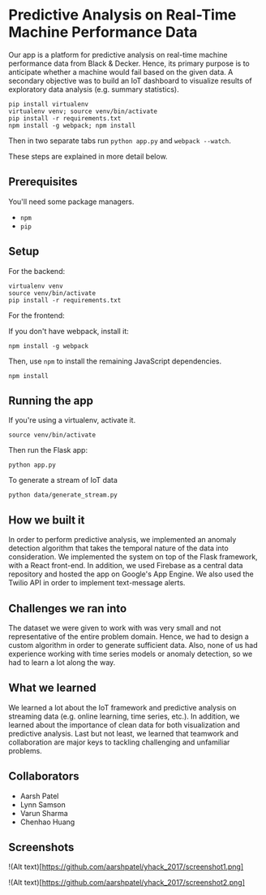 # Predictive Analysis on Real-Time Machine Performance Data

Our app is a platform for predictive analysis on real-time machine performance data from Black & Decker. Hence, its primary purpose is to anticipate whether a machine would fail based on the given data. A secondary objective was to build an IoT dashboard to visualize results of exploratory data analysis (e.g. summary statistics).

```
pip install virtualenv
virtualenv venv; source venv/bin/activate
pip install -r requirements.txt
npm install -g webpack; npm install
```

Then in two separate tabs run `python app.py` and `webpack --watch`. 

These steps are explained in more detail below.

## Prerequisites

You'll need some package managers.

- `npm`
- `pip`

## Setup

For the backend:

```
virtualenv venv
source venv/bin/activate
pip install -r requirements.txt
```

For the frontend:

If you don't have webpack, install it:

```
npm install -g webpack
```

Then, use `npm` to install the remaining JavaScript dependencies.

```
npm install
```

## Running the app

If you're using a virtualenv, activate it.

```
source venv/bin/activate
```

Then run the Flask app:

```
python app.py
```

To generate a stream of IoT data

```
python data/generate_stream.py
```

## How we built it
In order to perform predictive analysis, we implemented an anomaly detection algorithm that takes the temporal nature of the data into consideration. We implemented the system on top of the Flask framework, with a React front-end. In addition, we used Firebase as a central data repository and hosted the app on Google's App Engine. We also used the Twilio API in order to implement text-message alerts.

## Challenges we ran into
The dataset we were given to work with was very small and not representative of the entire problem domain. Hence, we had to design a custom algorithm in order to generate sufficient data. Also, none of us had experience working with time series models or anomaly detection, so we had to learn a lot along the way.

## What we learned
We learned a lot about the IoT framework and predictive analysis on streaming data (e.g. online learning, time series, etc.). In addition, we learned about the importance of clean data for both visualization and predictive analysis. Last but not least, we learned that teamwork and collaboration are major keys to tackling challenging and unfamiliar problems.

## Collaborators
- Aarsh Patel 
- Lynn Samson
- Varun Sharma
- Chenhao Huang 

## Screenshots

!(Alt text)[https://github.com/aarshpatel/yhack_2017/screenshot1.png]

!(Alt text)[https://github.com/aarshpatel/yhack_2017/screenshot2.png]
